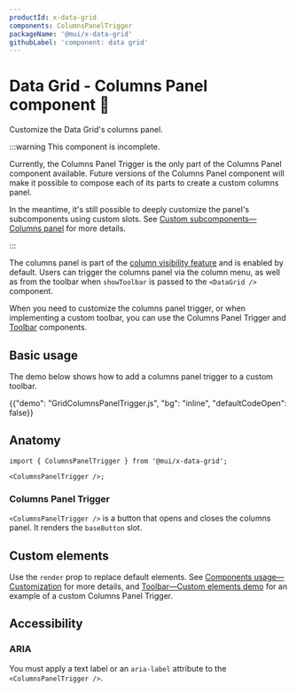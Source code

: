```yaml
---
productId: x-data-grid
components: ColumnsPanelTrigger
packageName: '@mui/x-data-grid'
githubLabel: 'component: data grid'
---
```


# Data Grid - Columns Panel component 🚧

<p class="description">Customize the Data Grid's columns panel.</p>

:::warning
This component is incomplete.

Currently, the Columns Panel Trigger is the only part of the Columns Panel component available.
Future versions of the Columns Panel component will make it possible to compose each of its parts to create a custom columns panel.

In the meantime, it's still possible to deeply customize the panel's subcomponents using custom slots.
See [Custom subcomponents—Columns panel](/x/react-data-grid/components/#columns-panel) for more details.

:::

The columns panel is part of the [column visibility feature](/x/react-data-grid/column-visibility/) and is enabled by default. Users can trigger the columns panel via the column menu, as well as from the toolbar when `showToolbar` is passed to the `<DataGrid />` component.

When you need to customize the columns panel trigger, or when implementing a custom toolbar, you can use the Columns Panel Trigger and [Toolbar](/x/react-data-grid/components/toolbar/) components.

## Basic usage

The demo below shows how to add a columns panel trigger to a custom toolbar.

{{"demo": "GridColumnsPanelTrigger.js", "bg": "inline", "defaultCodeOpen": false}}

## Anatomy

```tsx
import { ColumnsPanelTrigger } from '@mui/x-data-grid';

<ColumnsPanelTrigger />;
```

### Columns Panel Trigger

`<ColumnsPanelTrigger />` is a button that opens and closes the columns panel.
It renders the `baseButton` slot.

## Custom elements

Use the `render` prop to replace default elements.
See [Components usage—Customization](/x/react-data-grid/components/usage/#customization) for more details, and [Toolbar—Custom elements demo](/x/react-data-grid/components/toolbar/#custom-elements) for an example of a custom Columns Panel Trigger.

## Accessibility

### ARIA

You must apply a text label or an `aria-label` attribute to the `<ColumnsPanelTrigger />`.
